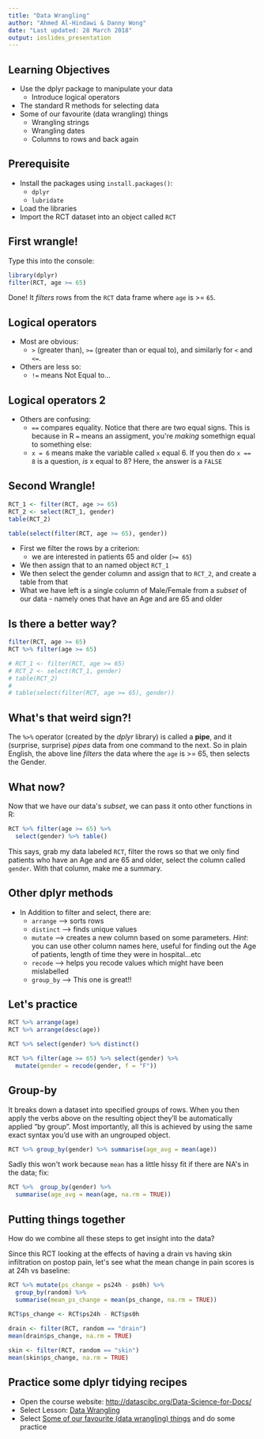 ```yaml
---
title: "Data Wrangling"
author: "Ahmed Al-Hindawi & Danny Wong"
date: "Last updated: 28 March 2018"
output: ioslides_presentation
---
```




## Learning Objectives

- Use the dplyr package to manipulate your data
    + Introduce logical operators
- The standard R methods for selecting data
- Some of our favourite (data wrangling) things
    + Wrangling strings
    + Wrangling dates
    + Columns to rows and back again


## Prerequisite

- Install the packages using `install.packages()`:
    + `dplyr` 
    + `lubridate` 
- Load the libraries
- Import the RCT dataset into an object called `RCT`

## First wrangle!

Type this into the console:

```r
library(dplyr)
filter(RCT, age >= 65)
```

Done! It _filters_ rows from the `RCT` data frame where `age` is >= `65`.

## Logical operators

- Most are obvious:
    + `>` (greater than), `>=` (greater than or equal to), and similarly for `<` and `<=`.
- Others are less so:
    + `!=` means Not Equal to...

## Logical operators 2

- Others are confusing:
    + `==` compares equality. Notice that there are two equal signs. This is because in R `=` means an assigment, you're _making_ somethign equal to something else:
    + `x = 6` means make the variable called `x` equal 6. If you then do `x == 8` is a question, _is_ x equal to 8? Here, the answer is a `FALSE`

## Second Wrangle!

```r
RCT_1 <- filter(RCT, age >= 65) 
RCT_2 <- select(RCT_1, gender)
table(RCT_2)

table(select(filter(RCT, age >= 65), gender))
```
- First we filter the rows by a criterion:
    + we are interested in patients 65 and older (`>= 65`)
- We then assign that to an named object `RCT_1`
- We then select the gender column and assign that to `RCT_2`, and create a table from that
- What we have left is a single column of Male/Female from a _subset_ of our data - namely ones that have an Age and are 65 and older

## Is there a better way?

```r
filter(RCT, age >= 65)
RCT %>% filter(age >= 65)

# RCT_1 <- filter(RCT, age >= 65) 
# RCT_2 <- select(RCT_1, gender)
# table(RCT_2)
#
# table(select(filter(RCT, age >= 65), gender))
```

## What's that weird sign?!

The `%>%` operator (created by the _dplyr_ library) is called a **pipe**, and it (surprise, surprise) _pipes_ data from one command to the next. So in plain English, the above line _filters_ the data where the `age` is >= 65, then selects the Gender.

## What now?

Now that we have our data's _subset_, we can pass it onto other functions in R:

```r
RCT %>% filter(age >= 65) %>% 
  select(gender) %>% table()
```

This says, grab my data labeled `RCT`, filter the rows so that we only find patients who have an Age and are 65 and older, select the column called `gender`. With that column, make me a summary.

## Other dplyr methods

- In Addition to filter and select, there are:
    + `arrange` --> sorts rows
    + `distinct` --> finds unique values 
    + `mutate` --> creates a new column based on some parameters. _Hint_: you can use other column names here, useful for finding out the Age of patients, length of time they were in hospital...etc
    + `recode` --> helps you recode values which might have been mislabelled
    + `group_by` --> This one is great!!

## Let's practice

```r
RCT %>% arrange(age)
RCT %>% arrange(desc(age))

RCT %>% select(gender) %>% distinct()

RCT %>% filter(age >= 65) %>% select(gender) %>% 
  mutate(gender = recode(gender, f = "F"))
```
    
## Group-by

It breaks down a dataset into specified groups of rows. When you then apply the verbs above on the resulting object they’ll be automatically applied “by group”. Most importantly, all this is achieved by using the same exact syntax you’d use with an ungrouped object.

```r
RCT %>% group_by(gender) %>% summarise(age_avg = mean(age))
```

Sadly this won't work because `mean` has a little hissy fit if there are NA's in the data; fix:

```r
RCT %>%  group_by(gender) %>% 
  summarise(age_avg = mean(age, na.rm = TRUE))
```

## Putting things together

How do we combine all these steps to get insight into the data? 

Since this RCT looking at the effects of having a drain vs having skin infiltration on postop pain, let's see what the mean change in pain scores is at 24h vs baseline:

```r
RCT %>% mutate(ps_change = ps24h - ps0h) %>% 
  group_by(random) %>%
  summarise(mean_ps_change = mean(ps_change, na.rm = TRUE))
  
RCT$ps_change <- RCT$ps24h - RCT$ps0h

drain <- filter(RCT, random == "drain")
mean(drain$ps_change, na.rm = TRUE)

skin <- filter(RCT, random == "skin")
mean(skin$ps_change, na.rm = TRUE)
```

## Practice some dplyr tidying recipes

- Open the course website: http://datascibc.org/Data-Science-for-Docs/
- Select Lesson: [Data Wrangling](http://datascibc.org/Data-Science-for-Docs/04-lesson-04-data-wrangling.html)
- Select [Some of our favourite (data wrangling) things](http://datascibc.org/Data-Science-for-Docs/04-lesson-04-data-wrangling.html#things) and do some practice
